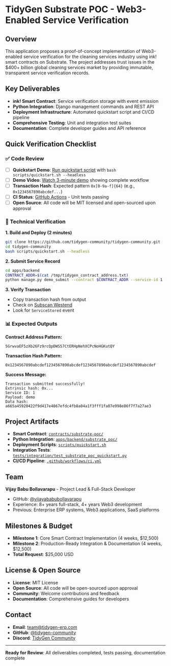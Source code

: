 # TidyGen Substrate POC - Web3-Enabled Service Verification

## Overview

This application proposes a proof-of-concept implementation of Web3-enabled service verification for the cleaning services industry using ink! smart contracts on Substrate. The project addresses trust issues in the $400+ billion global cleaning services market by providing immutable, transparent service verification records.

## Key Deliverables

- **ink! Smart Contract**: Service verification storage with event emission
- **Python Integration**: Django management commands and REST API
- **Deployment Infrastructure**: Automated quickstart script and CI/CD pipeline
- **Comprehensive Testing**: Unit and integration test suites
- **Documentation**: Complete developer guides and API reference

## Quick Verification Checklist

### ✅ Code Review
- [ ] **Quickstart Demo**: [Run quickstart script](https://github.com/tidygen-community/tidygen-community#quick-start) with `bash scripts/quickstart.sh --headless`
- [ ] **Demo Video**: [Watch 3-minute demo](https://youtu.be/[VIDEO_ID]) showing complete workflow
- [ ] **Transaction Hash**: Expected pattern `0x[0-9a-f]{64}` (e.g., `0x1234567890abcdef...`)
- [ ] **CI Status**: [GitHub Actions](https://github.com/tidygen-community/tidygen-community/actions) - Unit tests passing
- [ ] **Open Source**: All code will be MIT licensed and open-sourced upon approval

### 🔧 Technical Verification

**1. Build and Deploy (2 minutes)**
```bash
git clone https://github.com/tidygen-community/tidygen-community.git
cd tidygen-community
bash scripts/quickstart.sh --headless
```

**2. Submit Service Record**
```bash
cd apps/backend
CONTRACT_ADDR=$(cat /tmp/tidygen_contract_address.txt)
python manage.py demo_submit --contract $CONTRACT_ADDR --service-id 1 --payload "demo"
```

**3. Verify Transaction**
- Copy transaction hash from output
- Check on [Subscan Westend](https://westend.subscan.io/)
- Look for `ServiceStored` event

### 📊 Expected Outputs

**Contract Address Pattern:**
```
5GrwvaEF5zXb26Fz9rcQpDWS57CtERHpNehXCPcNoHGKutQY
```

**Transaction Hash Pattern:**
```
0x1234567890abcdef1234567890abcdef1234567890abcdef1234567890abcdef
```

**Success Message:**
```
Transaction submitted successfully!
Extrinsic hash: 0x...
Service ID: 1
Payload: demo
Data hash: a665a45920422f9d417e4867efdc4fb8a04a1f3fff1fa07e998e86f7f7a27ae3
```

## Project Artifacts

- **Smart Contract**: [`contracts/substrate-poc/`](https://github.com/tidygen-community/tidygen-community/tree/main/contracts/substrate-poc)
- **Python Integration**: [`apps/backend/substrate_poc/`](https://github.com/tidygen-community/tidygen-community/tree/main/apps/backend/substrate_poc)
- **Deployment Scripts**: [`scripts/quickstart.sh`](https://github.com/tidygen-community/tidygen-community/blob/main/scripts/quickstart.sh)
- **Integration Tests**: [`tests/integration/test_substrate_poc_quickstart.py`](https://github.com/tidygen-community/tidygen-community/blob/main/tests/integration/test_substrate_poc_quickstart.py)
- **CI/CD Pipeline**: [`.github/workflows/ci.yml`](https://github.com/tidygen-community/tidygen-community/blob/main/.github/workflows/ci.yml)

## Team

**Vijay Babu Bollavarapu** - Project Lead & Full-Stack Developer
- GitHub: [@vijayababubollavarapu](https://github.com/vijayababubollavarapu)
- Experience: 8+ years full-stack, 4+ years Web3 development
- Previous: Enterprise ERP systems, Web3 applications, SaaS platforms

## Milestones & Budget

- **Milestone 1**: Core Smart Contract Implementation (4 weeks, $12,500)
- **Milestone 2**: Production-Ready Integration & Documentation (4 weeks, $12,500)
- **Total Request**: $25,000 USD

## License & Open Source

- **License**: MIT License
- **Open Source**: All code will be open-sourced upon approval
- **Community**: Welcome contributions and feedback
- **Documentation**: Comprehensive guides for developers

## Contact

- **Email**: team@tidygen-erp.com
- **GitHub**: [@tidygen-community](https://github.com/tidygen-community)
- **Discord**: [TidyGen Community](https://discord.gg/tidygen)

---

**Ready for Review**: All deliverables completed, tests passing, documentation complete
